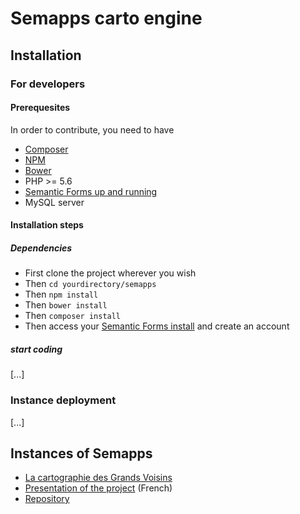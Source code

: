 # Semapps carto engine

## Installation

### For developers

#### Prerequesites 

In order to contribute, you need to have 
- [Composer](https://getcomposer.org "Composer")
- [NPM](https://www.npmjs.com/ "NPM")
- [Bower](https://bower.io/ "Bower")
- PHP >= 5.6
- [Semantic Forms up and running](https://github.com/jmvanel/semantic_forms/wiki/User_manual
 "Bower")
 - MySQL server
 
#### Installation steps

##### Dependencies

- First clone the project wherever you wish
- Then `cd yourdirectory/semapps`
- Then `npm install`
- Then `bower install`
- Then `composer install`
- Then access your [Semantic Forms install](http://localhost:9000) and create an account

##### start coding
[...]

### Instance deployment

[...]

## Instances of Semapps

- [La cartographie des Grands Voisins](http://reseau.lesgrandsvoisins.org/)
 - [Presentation of the project](https://www.virtual-assembly.org/appli-carto-grands-voisins/) (French)
 - [Repository](https://github.com/assemblee-virtuelle/grands-voisins-v2)
